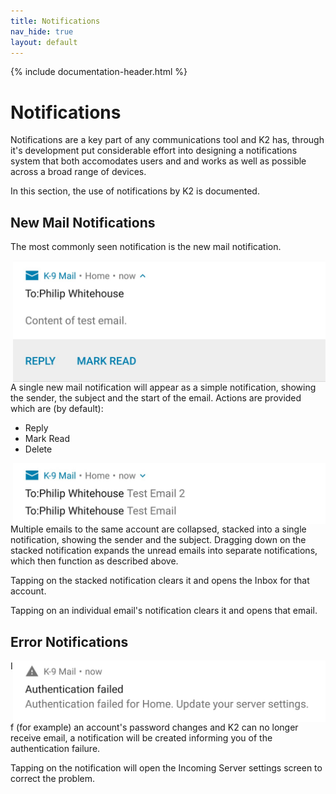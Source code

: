 ```yaml
---
title: Notifications
nav_hide: true
layout: default
---
```


{% include documentation-header.html %}


# Notifications

Notifications are a key part of any communications tool and K2 has, through it's development put considerable effort into designing a notifications system that both accomodates users and and works as well as possible across a broad range of devices.

In this section, the use of notifications by K2 is documented.

## New Mail Notifications

The most commonly seen notification is the new mail notification.

<img src="/assets/img/single_email_notification.png" align="right" alt="Single email" width="500" />

A single new mail notification will appear as a simple notification, showing the sender, the subject and the start of the email. Actions are provided which are (by default):

* Reply
* Mark Read
* Delete

<div style="clear:both" />
<img src="/assets/img/collapsed_email_notification.png" align="right" alt="Stacked notification" width="500" />

Multiple emails to the same account are collapsed, stacked into a single notification, showing the sender and the subject. Dragging down on the stacked notification expands the unread emails into separate notifications, which then function as described above.

Tapping on the stacked notification clears it and opens the Inbox for that account.

Tapping on an individual email's notification clears it and opens that email.

## Error Notifications

<img src="/assets/img/auth_failed_notification.png" align="right" alt="Authentication failure" width="500" />

If (for example) an account's password changes and K2 can no longer receive email, a notification will be created informing you of the authentication failure.

Tapping on the notification will open the Incoming Server settings screen to correct the problem.
